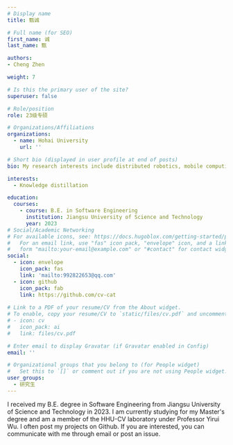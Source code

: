 ```yaml
---
# Display name
title: 甄诚

# Full name (for SEO)
first_name: 诚
last_name: 甄

authors:
- Cheng Zhen

weight: 7

# Is this the primary user of the site?
superuser: false

# Role/position
role: 23级专硕

# Organizations/Affiliations
organizations:
  - name: Hohai University
    url: ''

# Short bio (displayed in user profile at end of posts)
bio: My research interests include distributed robotics, mobile computing and programmable matter.

interests:
  - Knowledge distillation

education:
  courses:
    - course: B.E. in Software Engineering
      institution: Jiangsu University of Science and Technology
      year: 2023
# Social/Academic Networking
# For available icons, see: https://docs.hugoblox.com/getting-started/page-builder/#icons
#   For an email link, use "fas" icon pack, "envelope" icon, and a link in the
#   form "mailto:your-email@example.com" or "#contact" for contact widget.
social:
  - icon: envelope
    icon_pack: fas
    link: 'mailto:992822653@qq.com'
  - icon: github
    icon_pack: fab
    link: https://github.com/cv-cat
  
# Link to a PDF of your resume/CV from the About widget.
# To enable, copy your resume/CV to `static/files/cv.pdf` and uncomment the lines below.
# - icon: cv
#   icon_pack: ai
#   link: files/cv.pdf

# Enter email to display Gravatar (if Gravatar enabled in Config)
email: ''

# Organizational groups that you belong to (for People widget)
#   Set this to `[]` or comment out if you are not using People widget.
user_groups:
  - 研究生
---
```


I received my B.E. degree in Software Engineering from Jiangsu University of Science and Technology in 2023. I am currently studying for my Master's degree and am a member of the HHU-CV laboratory under Professor Yirui Wu.
I often post my projects on Github. If you are interested, you can communicate with me through email or post an issue.
